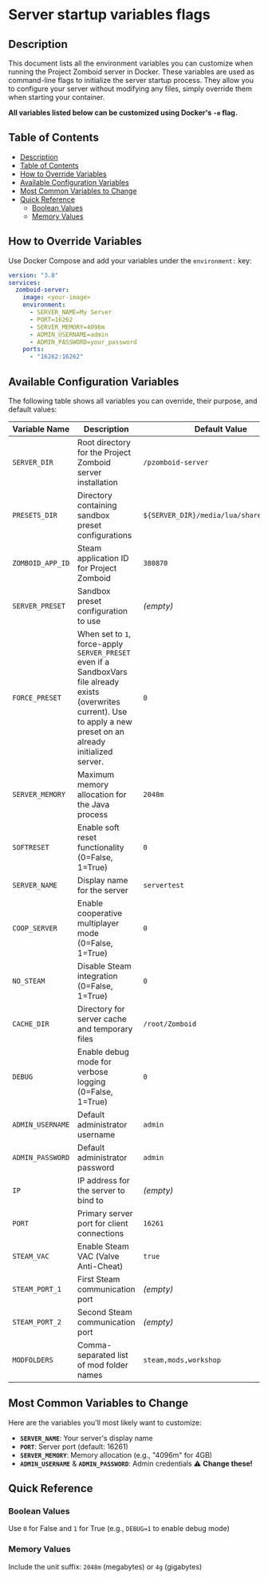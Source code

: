 # Server startup variables flags

## Description

This document lists all the environment variables you can customize when running the Project Zomboid server in Docker. These variables are used as command-line flags to initialize the server startup process. They allow you to configure your server without modifying any files, simply override them when starting your container.

**All variables listed below can be customized using Docker's `-e` flag.**

## Table of Contents

- [Description](#description)
- [Table of Contents](#table-of-contents)
- [How to Override Variables](#how-to-override-variables)
- [Available Configuration Variables](#available-configuration-variables)
- [Most Common Variables to Change](#most-common-variables-to-change)
- [Quick Reference](#quick-reference)
  - [Boolean Values](#boolean-values)
  - [Memory Values](#memory-values)

## How to Override Variables

Use Docker Compose and add your variables under the `environment:` key:

```yaml
version: "3.8"
services:
  zomboid-server:
    image: <your-image>
    environment:
      - SERVER_NAME=My Server
      - PORT=16262
      - SERVER_MEMORY=4096m
      - ADMIN_USERNAME=admin
      - ADMIN_PASSWORD=your_password
    ports:
      - "16262:16262"
```

## Available Configuration Variables

The following table shows all variables you can override, their purpose, and default values:

| Variable Name    | Description                                                                                                                                                              | Default Value                            |
| ---------------- | ------------------------------------------------------------------------------------------------------------------------------------------------------------------------ | ---------------------------------------- |
| `SERVER_DIR`     | Root directory for the Project Zomboid server installation                                                                                                               | `/pzomboid-server`                       |
| `PRESETS_DIR`    | Directory containing sandbox preset configurations                                                                                                                       | `${SERVER_DIR}/media/lua/shared/Sandbox` |
| `ZOMBOID_APP_ID` | Steam application ID for Project Zomboid                                                                                                                                 | `380870`                                 |
| `SERVER_PRESET`  | Sandbox preset configuration to use                                                                                                                                      | _(empty)_                                |
| `FORCE_PRESET`   | When set to `1`, force-apply `SERVER_PRESET` even if a SandboxVars file already exists (overwrites current). Use to apply a new preset on an already initialized server. | `0`                                      |
| `SERVER_MEMORY`  | Maximum memory allocation for the Java process                                                                                                                           | `2048m`                                  |
| `SOFTRESET`      | Enable soft reset functionality (0=False, 1=True)                                                                                                                        | `0`                                      |
| `SERVER_NAME`    | Display name for the server                                                                                                                                              | `servertest`                             |
| `COOP_SERVER`    | Enable cooperative multiplayer mode (0=False, 1=True)                                                                                                                    | `0`                                      |
| `NO_STEAM`       | Disable Steam integration (0=False, 1=True)                                                                                                                              | `0`                                      |
| `CACHE_DIR`      | Directory for server cache and temporary files                                                                                                                           | `/root/Zomboid`                          |
| `DEBUG`          | Enable debug mode for verbose logging (0=False, 1=True)                                                                                                                  | `0`                                      |
| `ADMIN_USERNAME` | Default administrator username                                                                                                                                           | `admin`                                  |
| `ADMIN_PASSWORD` | Default administrator password                                                                                                                                           | `admin`                                  |
| `IP`             | IP address for the server to bind to                                                                                                                                     | _(empty)_                                |
| `PORT`           | Primary server port for client connections                                                                                                                               | `16261`                                  |
| `STEAM_VAC`      | Enable Steam VAC (Valve Anti-Cheat)                                                                                                                                      | `true`                                   |
| `STEAM_PORT_1`   | First Steam communication port                                                                                                                                           | _(empty)_                                |
| `STEAM_PORT_2`   | Second Steam communication port                                                                                                                                          | _(empty)_                                |
| `MODFOLDERS`     | Comma-separated list of mod folder names                                                                                                                                 | `steam,mods,workshop`                    |

## Most Common Variables to Change

Here are the variables you'll most likely want to customize:

- **`SERVER_NAME`**: Your server's display name
- **`PORT`**: Server port (default: 16261)
- **`SERVER_MEMORY`**: Memory allocation (e.g., "4096m" for 4GB)
- **`ADMIN_USERNAME`** & **`ADMIN_PASSWORD`**: Admin credentials ⚠️ **Change these!**

## Quick Reference

### Boolean Values

Use `0` for False and `1` for True (e.g., `DEBUG=1` to enable debug mode)

### Memory Values

Include the unit suffix: `2048m` (megabytes) or `4g` (gigabytes)
